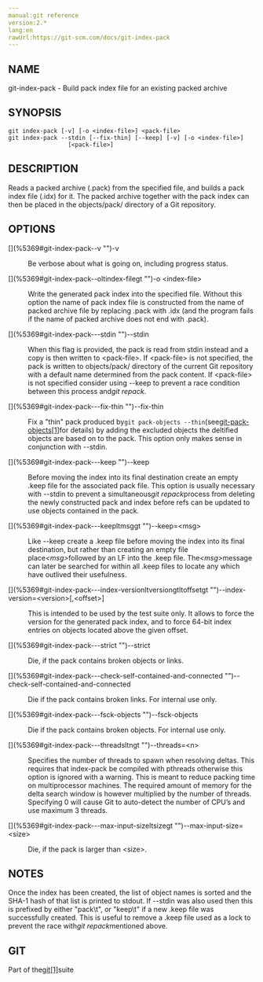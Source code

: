 ```yaml
---
manual:git reference
version:2.*
lang:en
rawUrl:https://git-scm.com/docs/git-index-pack
---
```



## [](%5369#_name "")NAME<a name="_name"></a>


git-index-pack - Build pack index file for an existing packed archive





## [](%5369#_synopsis "")SYNOPSIS<a name="_synopsis"></a>

```
git index-pack [-v] [-o <index-file>] <pack-file>
git index-pack --stdin [--fix-thin] [--keep] [-v] [-o <index-file>]
                 [<pack-file>]
```




## [](%5369#_description "")DESCRIPTION<a name="_description"></a>


Reads a packed archive (.pack) from the specified file, and builds a pack index file (.idx) for it. The packed archive together with the pack index can then be placed in the objects/pack/ directory of a Git repository.





## [](%5369#_options "")OPTIONS<a name="_options"></a>
<dl><dt id='git-index-pack--v'>[](%5369#git-index-pack--v "")-v</dt><dd>

Be verbose about what is going on, including progress status.

</dd><dt id='git-index-pack--oltindex-filegt'>[](%5369#git-index-pack--oltindex-filegt "")-o &lt;index-file&gt;</dt><dd>

Write the generated pack index into the specified file. Without this option the name of pack index file is constructed from the name of packed archive file by replacing .pack with .idx (and the program fails if the name of packed archive does not end with .pack).

</dd><dt id='git-index-pack---stdin'>[](%5369#git-index-pack---stdin "")--stdin</dt><dd>

When this flag is provided, the pack is read from stdin instead and a copy is then written to &lt;pack-file&gt;. If &lt;pack-file&gt; is not specified, the pack is written to objects/pack/ directory of the current Git repository with a default name determined from the pack content. If &lt;pack-file&gt; is not specified consider using --keep to prevent a race condition between this process and<em>git repack</em>.

</dd><dt id='git-index-pack---fix-thin'>[](%5369#git-index-pack---fix-thin "")--fix-thin</dt><dd>

Fix a &quot;thin&quot; pack produced by`git pack-objects --thin`(see[git-pack-objects[1]](%5380    "")for details) by adding the excluded objects the deltified objects are based on to the pack. This option only makes sense in conjunction with --stdin.

</dd><dt id='git-index-pack---keep'>[](%5369#git-index-pack---keep "")--keep</dt><dd>

Before moving the index into its final destination create an empty .keep file for the associated pack file. This option is usually necessary with --stdin to prevent a simultaneous<em>git repack</em>process from deleting the newly constructed pack and index before refs can be updated to use objects contained in the pack.

</dd><dt id='git-index-pack---keepltmsggt'>[](%5369#git-index-pack---keepltmsggt "")--keep=&lt;msg&gt;</dt><dd>

Like --keep create a .keep file before moving the index into its final destination, but rather than creating an empty file place<em>&lt;msg&gt;</em>followed by an LF into the .keep file. The<em>&lt;msg&gt;</em>message can later be searched for within all .keep files to locate any which have outlived their usefulness.

</dd><dt id='git-index-pack---index-versionltversiongtltoffsetgt'>[](%5369#git-index-pack---index-versionltversiongtltoffsetgt "")--index-version=&lt;version&gt;[,&lt;offset&gt;]</dt><dd>

This is intended to be used by the test suite only. It allows to force the version for the generated pack index, and to force 64-bit index entries on objects located above the given offset.

</dd><dt id='git-index-pack---strict'>[](%5369#git-index-pack---strict "")--strict</dt><dd>

Die, if the pack contains broken objects or links.

</dd><dt id='git-index-pack---check-self-contained-and-connected'>[](%5369#git-index-pack---check-self-contained-and-connected "")--check-self-contained-and-connected</dt><dd>

Die if the pack contains broken links. For internal use only.

</dd><dt id='git-index-pack---fsck-objects'>[](%5369#git-index-pack---fsck-objects "")--fsck-objects</dt><dd>

Die if the pack contains broken objects. For internal use only.

</dd><dt id='git-index-pack---threadsltngt'>[](%5369#git-index-pack---threadsltngt "")--threads=&lt;n&gt;</dt><dd>

Specifies the number of threads to spawn when resolving deltas. This requires that index-pack be compiled with pthreads otherwise this option is ignored with a warning. This is meant to reduce packing time on multiprocessor machines. The required amount of memory for the delta search window is however multiplied by the number of threads. Specifying 0 will cause Git to auto-detect the number of CPU’s and use maximum 3 threads.

</dd><dt id='git-index-pack---max-input-sizeltsizegt'>[](%5369#git-index-pack---max-input-sizeltsizegt "")--max-input-size=&lt;size&gt;</dt><dd>

Die, if the pack is larger than &lt;size&gt;.

</dd></dl>



## [](%5369#_notes "")NOTES<a name="_notes"></a>


Once the index has been created, the list of object names is sorted and the SHA-1 hash of that list is printed to stdout. If --stdin was also used then this is prefixed by either &quot;pack\t&quot;, or &quot;keep\t&quot; if a new .keep file was successfully created. This is useful to remove a .keep file used as a lock to prevent the race with<em>git repack</em>mentioned above.





## [](%5369#_git "")GIT<a name="_git"></a>


Part of the[git[1]](%2248    "")suite





